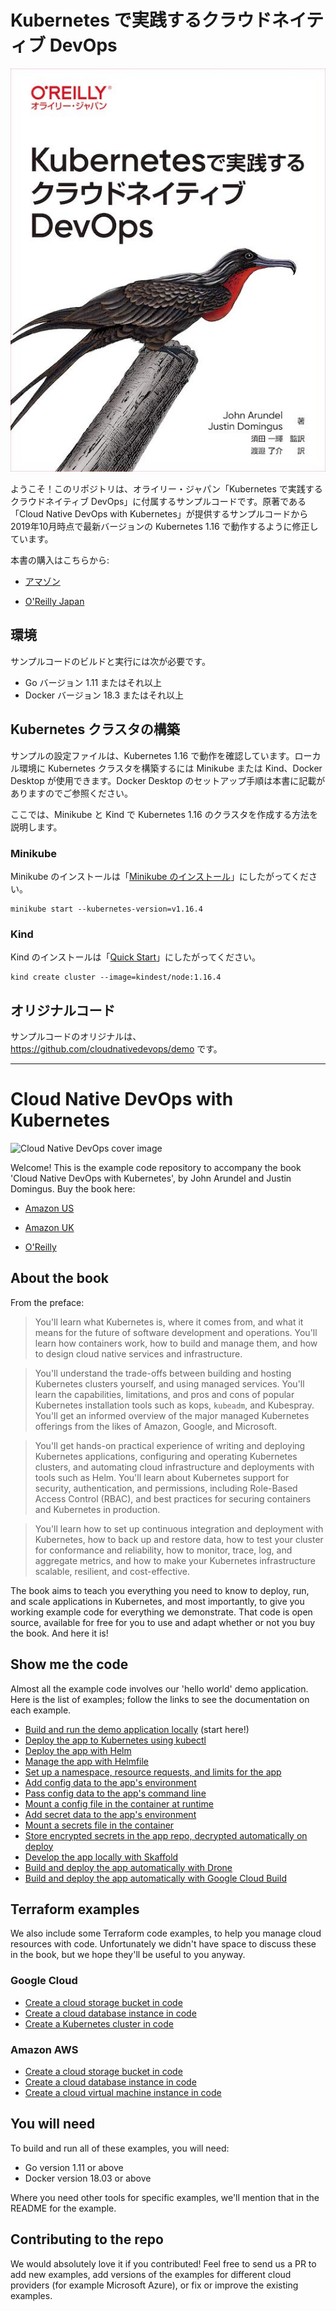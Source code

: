 # Kubernetes で実践するクラウドネイティブ DevOps

![Kubernetes で実践するクラウドネイティブ DevOps の表紙](/img/cover-ja.jpg)

ようこそ！このリポジトリは、オライリー・ジャパン「Kubernetes で実践するクラウドネイティブ DevOps」に付属するサンプルコードです。原著である「Cloud Native DevOps with Kubernetes」が提供するサンプルコードから2019年10月時点で最新バージョンの Kubernetes 1.16 で動作するように修正しています。

本書の購入はこちらから:

* [アマゾン](https://www.amazon.co.jp/dp/4873119014/)

* [O'Reilly Japan](https://www.oreilly.co.jp/books/9784873119014/)

## 環境

サンプルコードのビルドと実行には次が必要です。

* Go バージョン 1.11 またはそれ以上
* Docker バージョン 18.3 またはそれ以上

## Kubernetes クラスタの構築

サンプルの設定ファイルは、Kubernetes 1.16 で動作を確認しています。ローカル環境に Kubernetes クラスタを構築するには Minikube または Kind、Docker Desktop が使用できます。Docker Desktop のセットアップ手順は本書に記載がありますのでご参照ください。

ここでは、Minikube と Kind で Kubernetes 1.16 のクラスタを作成する方法を説明します。

### Minikube

Minikube のインストールは「[Minikube のインストール](https://kubernetes.io/ja/docs/tasks/tools/install-minikube/)」にしたがってください。
```
minikube start --kubernetes-version=v1.16.4
```

### Kind

Kind のインストールは「[Quick Start](https://kind.sigs.k8s.io/docs/user/quick-start/)」にしたがってください。

```
kind create cluster --image=kindest/node:1.16.4
```

## オリジナルコード

サンプルコードのオリジナルは、 https://github.com/cloudnativedevops/demo です。

---

# Cloud Native DevOps with Kubernetes

![Cloud Native DevOps cover image](/img/cover.jpg)

Welcome! This is the example code repository to accompany the book 'Cloud Native DevOps with Kubernetes', by John Arundel and Justin Domingus. Buy the book here:

* [Amazon US](https://amzn.to/2PEPTjc)

* [Amazon UK](https://amzn.to/2PGkZa0)

* [O'Reilly](http://shop.oreilly.com/product/0636920175131.do)

## About the book

From the preface:

> You'll learn what Kubernetes is, where it comes from, and what it means for the future of software development and operations. You'll learn how containers work, how to build and manage them, and how to design cloud native services and infrastructure.

> You'll understand the trade-offs between building and hosting Kubernetes clusters yourself, and using managed services. You'll learn the capabilities, limitations, and pros and cons of popular Kubernetes installation tools such as kops, `kubeadm`, and Kubespray. You'll get an informed overview of the major managed Kubernetes offerings from the likes of Amazon, Google, and Microsoft.

> You'll get hands-on practical experience of writing and deploying Kubernetes applications, configuring and operating Kubernetes clusters, and automating cloud infrastructure and deployments with tools such as Helm. You'll learn about Kubernetes support for security, authentication, and permissions, including Role-Based Access Control (RBAC), and best practices for securing containers and Kubernetes in production.

> You'll learn how to set up continuous integration and deployment with Kubernetes, how to back up and restore data, how to test your cluster for conformance and reliability, how to monitor, trace, log, and aggregate metrics, and how to make your Kubernetes infrastructure scalable, resilient, and cost-effective.

The book aims to teach you everything you need to know to deploy, run, and scale applications in Kubernetes, and most importantly, to give you working example code for everything we demonstrate. That code is open source, available for free for you to use and adapt whether or not you buy the book. And here it is!

## Show me the code

Almost all the example code involves our 'hello world' demo application. Here is the list of examples; follow the links to see the documentation on each example.

* [Build and run the demo application locally](/hello) (start here!)
* [Deploy the app to Kubernetes using kubectl](/hello-k8s)
* [Deploy the app with Helm](/hello-helm)
* [Manage the app with Helmfile](/hello-helmfile)
* [Set up a namespace, resource requests, and limits for the app](/hello-namespace)
* [Add config data to the app's environment](/hello-config-env)
* [Pass config data to the app's command line](/hello-config-args)
* [Mount a config file in the container at runtime](/hello-config-file)
* [Add secret data to the app's environment](/hello-secret-env)
* [Mount a secrets file in the container](/hello-secret-file)
* [Store encrypted secrets in the app repo, decrypted automatically on deploy](/hello-sops)
* [Develop the app locally with Skaffold](/hello-skaffold)
* [Build and deploy the app automatically with Drone](/hello-drone)
* [Build and deploy the app automatically with Google Cloud Build](/hello-cloudbuild)

## Terraform examples

We also include some Terraform code examples, to help you manage cloud resources with code. Unfortunately we didn't have space to discuss these in the book, but we hope they'll be useful to you anyway.

### Google Cloud

* [Create a cloud storage bucket in code](/terraform/gcp/bucket)
* [Create a cloud database instance in code](/terraform/gcp/database)
* [Create a Kubernetes cluster in code](/terraform/gcp/k8scluster)

### Amazon AWS

* [Create a cloud storage bucket in code](/terraform/aws/bucket)
* [Create a cloud database instance in code](/terraform/aws/database)
* [Create a cloud virtual machine instance in code](/terraform/aws/vm)

## You will need

To build and run all of these examples, you will need:

* Go version 1.11 or above
* Docker version 18.03 or above

Where you need other tools for specific examples, we'll mention that in the README for the example.

## Contributing to the repo

We would absolutely love it if you contributed! Feel free to send us a PR to add new examples, add versions of the examples for different cloud providers (for example Microsoft Azure), or fix or improve the existing examples.
